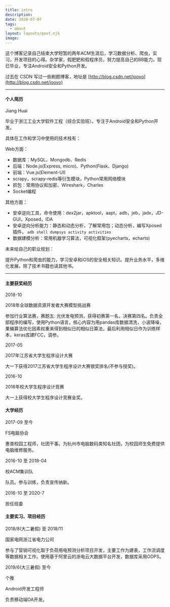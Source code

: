 ```yaml
---
title: intro
description:
date: 2020-07-07
tags:
  - about
layout: layouts/post.njk
image:
---
```


这个博客记录自己结束大学短暂的两年ACM生涯后，学习数据分析、爬虫，实习，开发项目的心得。杂学家，假肥肥和假程序员，努力提高自己的BB能力。现已毕业，专注Android安全和Python开发。

过去在 CSDN 写过一些刷题博客，地址是 [http://blog.csdn.net/joovo](http://blog.csdn.net/joovo)

------------------------

#### 个人简历

Jiang Huai

毕业于浙江工业大学软件工程（综合实验班）。专注于Android安全和Python开发。

具体在工作和学习中使用的技术栈有：

Web方面：

* 数据库：MySQL、Mongodb、Redis
* 后端：Node.js(Express, micro)、Python(Flask、Django)
* 前端：Vue.js(Element-UI)
* scrapy，scrapy-redis等衍生模块，Python常用网络模块
* 抓包：常用协议和加密、Wireshark，Charles
* Socket编程

其他方面：

* 安卓逆向工具，命令使用：dex2jar，apktool，aapt，adb，jeb，jadx，JD-GUI，Xposed，IDA
* 安卓逆向分析能力：静态和动态分析，了解常用包；动态分析，编写Xposed插件， `adb shell dumpsys activity activities`
* 数据建模分析：常用机器学习算法，可视化框架(pyecharts，echarts)

未来给自己的职业规划：

提升Python和爬虫的能力，学习安卓和iOS的安全相关知识。提升业务水平，多维化发展，除了技术书籍也读其他书。

------------------------

#### 主要获奖经历

2018-10

2018年全球数据资源开发者大赛模型挑战赛

参加行业算法赛，赛题五: 光伏发电预测，获得初赛第一名，决赛第四名。负责全部程序的编写，使用Python语言，核心内容为用pandas库数据清洗，小波降噪，果蝇算法优化因素权重来得到相似日的相似日算法，最后利用相似日作为训练样本，keras库建FCC，调参。

2017-05

2017年江苏省大学生程序设计大赛

大一下获得2017江苏省大学生程序设计大赛银奖排名(不参与授奖)。

2016-10

2016年校大学生程序设计竞赛

大一上获得校大学生程序设计竞赛金奖。

#### 大学经历

2017-09 至今

FS电脑协会

惠普校园工程师，社团干事。为杭州市电脑数码类知名社团，为校园师生免费提供电脑维修服务。

2016-10 至 2018-04

校ACM集训队

队员。参与训练，负责宣传纳新。

2016-10 至 2020-7

担任班委

#### 主要实习、项目经历

2018/8(大二暑假) 至 2018/11

国家电网浙江省电力公司

参与了营销可视化取于负荷用电预测分析项目开发，主要工作为建表，工作流调度等数据相关工作。使用基于阿里云的浙电云大数据平台开发，数据库采用ODPS。

2019/6(大三暑假) 至今

个推

Android开发工程师

负责移动端OA开发。
